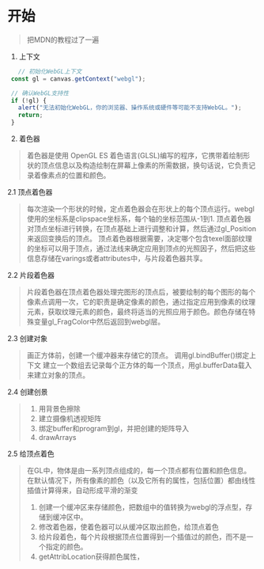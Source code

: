 # 开始
> 把MDN的教程过了一遍
 1. 上下文
 
 ```javascript
    // 初始化WebGL上下文
  const gl = canvas.getContext("webgl");

  // 确认WebGL支持性
  if (!gl) {
    alert("无法初始化WebGL，你的浏览器、操作系统或硬件等可能不支持WebGL。");
    return;
  }
  ```
 
 2. 着色器
 > 着色器是使用 OpenGL ES 着色语言(GLSL)编写的程序，它携带着绘制形状的顶点信息以及构造绘制在屏幕上像素的所需数据，换句话说，它负责记录着像素点的位置和颜色。

 2.1 顶点着色器
 > 每次渲染一个形状的时候，定点着色器会在形状上的每个顶点运行。webgl使用的坐标系是clipspace坐标系，每个轴的坐标范围从-1到1.
 > 顶点着色器对顶点坐标进行转换，在顶点基础上进行调整和计算，然后通过gl_Position来返回变换后的顶点。
 > 顶点着色器根据需要，决定哪个包含texel面部纹理的坐标可以用于顶点，通过法线来确定应用到顶点的光照因子，然后把这些信息存储在varings或者attributes中，与片段着色器共享。

 2.2 片段着色器
 > 片段着色器在顶点着色器处理完图形的顶点后，被要绘制的每个图形的每个像素点调用一次，它的职责是确定像素的颜色，通过指定应用到像素的纹理元素，获取纹理元素的颜色，最终将适当的光照应用于颜色。颜色存储在特殊变量gl_FragColor中然后返回到webgl层。

 2.3 创建对象
 > 画正方体前，创建一个缓冲器来存储它的顶点。
 > 调用gl.bindBuffer()绑定上下文
 > 建立一个数组去记录每个正方体的每一个顶点，用gl.bufferData载入来建立对象的顶点。

 2.4 创建创景
 > 1. 用背景色擦除
 > 2. 建立摄像机透视矩阵
 > 3. 绑定buffer和program到gl，并把创建的矩阵导入
 > 4. drawArrays

 2.5 给顶点着色
 > 在GL中，物体是由一系列顶点组成的，每一个顶点都有位置和颜色信息。在默认情况下，所有像素的颜色（以及它所有的属性，包括位置）都由线性插值计算得来，自动形成平滑的渐变
 > 1. 创建一个缓冲区来存储颜色，把数组中的值转换为webgl的浮点型，存储到缓冲区中。
 > 2. 修改着色器，使着色器可以从缓冲区取出颜色，给顶点着色
 > 3. 给片段着色，每个片段根据顶点位置得到一个插值过的颜色，而不是一个指定的颜色。
 > 4. getAttribLocation获得颜色属性，